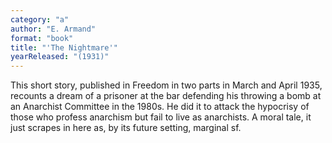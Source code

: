 ```yaml
---
category: "a"
author: "E. Armand"
format: "book"
title: "'The Nightmare'"
yearReleased: "(1931)"
---
```

This short story, published in Freedom in two parts in March and April 1935, recounts a dream of a prisoner at the bar defending his throwing a bomb at an Anarchist Committee in the 1980s. He did it to attack the hypocrisy of those who profess anarchism but fail to live as anarchists. A moral tale, it just scrapes in here as, by its future setting, marginal sf.
 